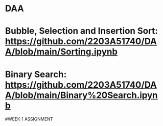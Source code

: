 # DAA
# Bubble, Selection and Insertion Sort: https://github.com/2203A51740/DAA/blob/main/Sorting.ipynb
# Binary Search: https://github.com/2203A51740/DAA/blob/main/Binary%20Search.ipynb

#WEEK-1 ASSIGNMENT
